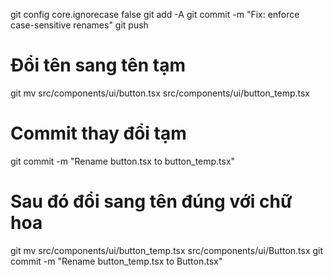 git config core.ignorecase false
git add -A
git commit -m "Fix: enforce case-sensitive renames"
git push


# Đổi tên sang tên tạm
git mv src/components/ui/button.tsx src/components/ui/button_temp.tsx
# Commit thay đổi tạm
git commit -m "Rename button.tsx to button_temp.tsx"

# Sau đó đổi sang tên đúng với chữ hoa
git mv src/components/ui/button_temp.tsx src/components/ui/Button.tsx
git commit -m "Rename button_temp.tsx to Button.tsx"

